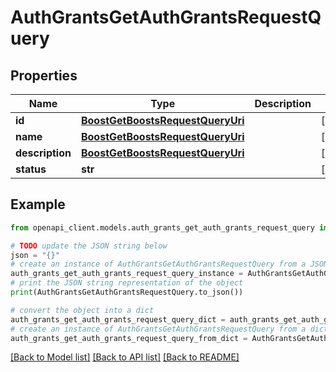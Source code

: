 # AuthGrantsGetAuthGrantsRequestQuery


## Properties

Name | Type | Description | Notes
------------ | ------------- | ------------- | -------------
**id** | [**BoostGetBoostsRequestQueryUri**](BoostGetBoostsRequestQueryUri.md) |  | [optional] 
**name** | [**BoostGetBoostsRequestQueryUri**](BoostGetBoostsRequestQueryUri.md) |  | [optional] 
**description** | [**BoostGetBoostsRequestQueryUri**](BoostGetBoostsRequestQueryUri.md) |  | [optional] 
**status** | **str** |  | [optional] 

## Example

```python
from openapi_client.models.auth_grants_get_auth_grants_request_query import AuthGrantsGetAuthGrantsRequestQuery

# TODO update the JSON string below
json = "{}"
# create an instance of AuthGrantsGetAuthGrantsRequestQuery from a JSON string
auth_grants_get_auth_grants_request_query_instance = AuthGrantsGetAuthGrantsRequestQuery.from_json(json)
# print the JSON string representation of the object
print(AuthGrantsGetAuthGrantsRequestQuery.to_json())

# convert the object into a dict
auth_grants_get_auth_grants_request_query_dict = auth_grants_get_auth_grants_request_query_instance.to_dict()
# create an instance of AuthGrantsGetAuthGrantsRequestQuery from a dict
auth_grants_get_auth_grants_request_query_from_dict = AuthGrantsGetAuthGrantsRequestQuery.from_dict(auth_grants_get_auth_grants_request_query_dict)
```
[[Back to Model list]](../README.md#documentation-for-models) [[Back to API list]](../README.md#documentation-for-api-endpoints) [[Back to README]](../README.md)


